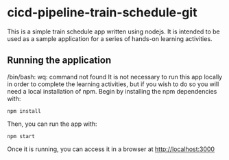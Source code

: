 # cicd-pipeline-train-schedule-git

This is a simple train schedule app written using nodejs. It is intended to be used as a sample application for a series of hands-on learning activities.

## Running the application
/bin/bash: wq: command not found
It is not necessary to run this app locally in order to complete the learning activities, but if you wish to do so you will need a local installation of npm. Begin by installing the npm dependencies with:

    npm install

Then, you can run the app with:

    npm start

Once it is running, you can access it in a browser at [http://localhost:3000](http://localhost:3000)
